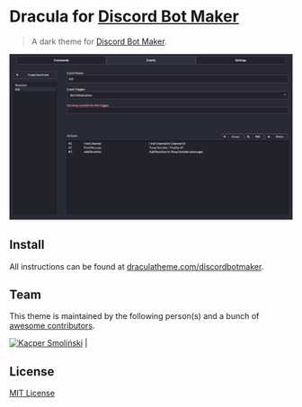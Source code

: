 # Dracula for [Discord Bot Maker](https://store.steampowered.com/app/682130/Discord_Bot_Maker)

> A dark theme for [Discord Bot Maker](https://store.steampowered.com/app/682130/Discord_Bot_Maker).

![Screenshot](./DBMDracula.png)

## Install

All instructions can be found at [draculatheme.com/discordbotmaker](https://draculatheme.com/discordbotmaker).

## Team

This theme is maintained by the following person(s) and a bunch of [awesome contributors](https://github.com/dracula/template/graphs/contributors).

[![Kacper Smoliński](https://github.com/kacperleague9.png?size=100)](https://github.com/kacperleague9) |

## License

[MIT License](./LICENSE)
